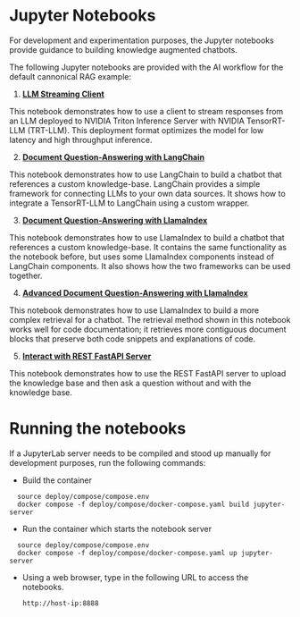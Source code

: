 # Jupyter Notebooks
For development and experimentation purposes, the Jupyter notebooks provide guidance to building knowledge augmented chatbots.

The following Jupyter notebooks are provided with the AI workflow for the default cannonical RAG example:

1. [**LLM Streaming Client**](../../notebooks/01-llm-streaming-client.ipynb)

This notebook demonstrates how to use a client to stream responses from an LLM deployed to NVIDIA Triton Inference Server with NVIDIA TensorRT-LLM (TRT-LLM). This deployment format optimizes the model for low latency and high throughput inference.

2. [**Document Question-Answering with LangChain**](../../notebooks/02_langchain_simple.ipynb)

This notebook demonstrates how to use LangChain to build a chatbot that references a custom knowledge-base. LangChain provides a simple framework for connecting LLMs to your own data sources. It shows how to integrate a TensorRT-LLM to LangChain using a custom wrapper.

3. [**Document Question-Answering with LlamaIndex**](../../notebooks/03_llama_index_simple.ipynb)

This notebook demonstrates how to use LlamaIndex to build a chatbot that references a custom knowledge-base. It contains the same functionality as the notebook before, but uses some LlamaIndex components instead of LangChain components. It also shows how the two frameworks can be used together.

4. [**Advanced Document Question-Answering with LlamaIndex**](../../notebooks/04_llamaindex_hier_node_parser.ipynb)

This notebook demonstrates how to use LlamaIndex to build a more complex retrieval for a chatbot. The retrieval method shown in this notebook works well for code documentation; it retrieves more contiguous document blocks that preserve both code snippets and explanations of code.

5. [**Interact with REST FastAPI Server**](../../notebooks/05_dataloader.ipynb)

This notebook demonstrates how to use the REST FastAPI server to upload the knowledge base and then ask a question without and with the knowledge base.

# Running the notebooks
If a JupyterLab server needs to be compiled and stood up manually for development purposes, run the following commands:
- Build the container
```
  source deploy/compose/compose.env
  docker compose -f deploy/compose/docker-compose.yaml build jupyter-server

```
- Run the container which starts the notebook server
```
  source deploy/compose/compose.env
  docker compose -f deploy/compose/docker-compose.yaml up jupyter-server
```
- Using a web browser, type in the following URL to access the notebooks.

    ``http://host-ip:8888``
